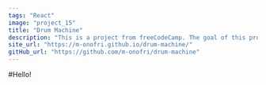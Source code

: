 ```yaml
---
tags: "React"
image: "project_15"
title: "Drum Machine"
description: "This is a project from freeCodeCamp. The goal of this project is to create a drum machine app. When user click a button (or push the corresponding key in the keyboard) a drum sound was emitted. The app contains also a display with a description of the emitted sound. The app is realized in Codepen using React."
site_url: "https://m-onofri.github.io/drum-machine/"
gitHub_url: "https://github.com/m-onofri/drum-machine"
---
```


#Hello!